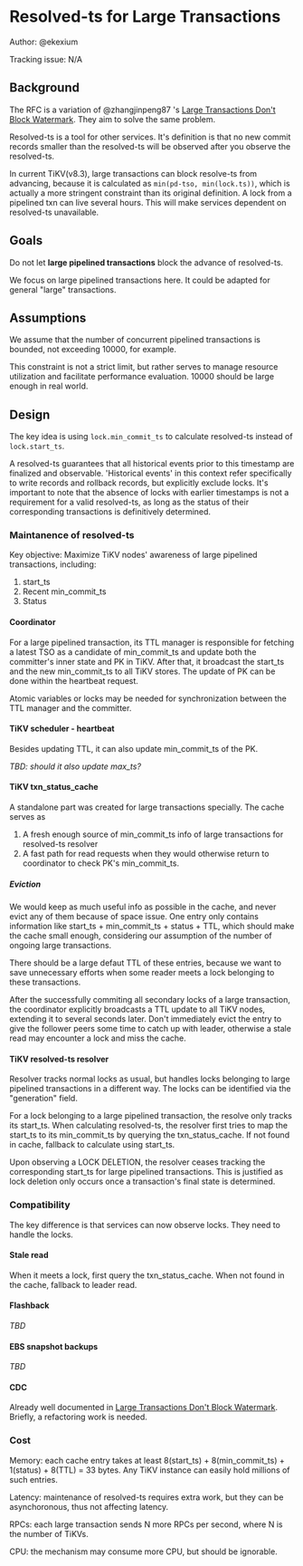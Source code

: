 # Resolved-ts for Large Transactions

Author: @ekexium

Tracking issue: N/A

## Background

The RFC is a variation of @zhangjinpeng87 's [Large Transactions Don't Block Watermark](https://github.com/pingcap/tiflow/blob/master/docs/design/2024-01-22-ticdc-large-txn-not-block-wm.md). They aim to solve the same problem.

Resolved-ts is a tool for other services. It's definition is that no new commit records smaller than the resolved-ts will be observed after you observe the resolved-ts.

In current TiKV(v8.3), large transactions can block resolve-ts from advancing, because it is calculated as `min(pd-tso, min(lock.ts))`, which is actually a more stringent constraint than its original definition. A lock from a pipelined txn can live several hours. This will make services dependent on resolved-ts unavailable.

## Goals

Do not let **large pipelined transactions** block the advance of resolved-ts.

We focus on large pipelined transactions here. It could be adapted for general "large" transactions.

## Assumptions

We assume that the number of concurrent pipelined transactions is bounded, not exceeding 10000, for example. 

This constraint is not a strict limit, but rather serves to manage resource utilization and facilitate performance evaluation. 10000 should be large enough in real world.

## Design

The key idea is using `lock.min_commit_ts` to calculate resolved-ts instead of `lock.start_ts`.

A resolved-ts guarantees that all historical events prior to this timestamp are finalized and observable. 'Historical events' in this context refer specifically to write records and rollback records, but explicitly exclude locks. It's important to note that the absence of locks with earlier timestamps is not a requirement for a valid resolved-ts, as long as the status of their corresponding transactions is definitively determined.

### Maintanence of resolved-ts

Key objective: Maximize TiKV nodes' awareness of large pipelined transactions, including:

1. start_ts
2. Recent min_commit_ts
3. Status

#### Coordinator

For a large pipelined transaction, its TTL manager is responsible for fetching a latest TSO as a candidate of min_commit_ts and update both the committer's inner state and PK in TiKV. After that, it broadcast the start_ts and the new min_commit_ts to all TiKV stores. The update of PK can be done within the heartbeat request.

Atomic variables or locks may be needed for synchronization between the TTL manager and the committer.

#### TiKV scheduler - heartbeat

Besides updating TTL, it can also update min_commit_ts of the PK.

*TBD: should it also update max_ts?*

#### TiKV txn_status_cache

A standalone part was created for large transactions specially. The cache serves as

1. A fresh enough source of min_commit_ts info of large transactions for resolved-ts resolver
2. A fast path for read requests when they would otherwise return to coordinator to check PK's min_commit_ts.

##### Eviction

We would keep as much useful info as possible in the cache, and never evict any of them because of space issue. One entry only contains information like start_ts + min_commit_ts + status + TTL, which should make the cache small enough, considering our assumption of the number of ongoing large transactions.

There should be a large defaut TTL of these entries, because we want to save unnecessary efforts when some reader meets a lock belonging to these transactions.

After the successfully commiting all secondary locks of a large transaction, the coordinator explicitly broadcasts a TTL update to all TiKV nodes, extending it to several seconds later. Don't immediately evict the entry to give the follower peers some time to catch up with leader, otherwise a stale read may encounter a lock and miss the cache.

#### TiKV resolved-ts resolver

Resolver tracks normal locks as usual, but handles locks belonging to large pipelined transactions in a different way. The locks can be identified via the "generation" field.

For a lock belonging to a large pipelined transaction, the resolve only tracks its start_ts. When calculating resolved-ts, the resolver first tries to map the start_ts to its min_commit_ts by querying the txn_status_cache. If not found in cache, fallback to calculate using start_ts.

Upon observing a LOCK DELETION, the resolver ceases tracking the corresponding start_ts for large pipelined transactions. This is justified as lock deletion only occurs once a transaction's final state is determined.

### Compatibility

The key difference is that services can now observe locks. They need to handle the locks.

#### Stale read

When it meets a lock, first query the txn_status_cache. When not found in the cache, fallback to leader read.

#### Flashback

*TBD*

#### EBS snapshot backups

*TBD*

#### CDC

Already well documented in [Large Transactions Don't Block Watermark](https://github.com/pingcap/tiflow/blob/master/docs/design/2024-01-22-ticdc-large-txn-not-block-wm.md). Briefly, a refactoring work is needed.

### Cost

Memory: each cache entry takes at least 8(start_ts) + 8(min_commit_ts) + 1(status) + 8(TTL) = 33 bytes. Any TiKV instance can easily hold millions of such entries.

Latency: maintenance of resolved-ts requires extra work, but they can be asynchoronous, thus not affecting latency.

RPCs: each large transaction sends N more RPCs per second, where N is the number of TiKVs.

CPU: the mechanism may consume more CPU, but should be ignorable.

